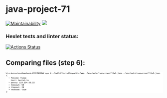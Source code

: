 # java-project-71

[![Maintainability](https://api.codeclimate.com/v1/badges/0e35f8138a71b22f5f09/maintainability)](https://codeclimate.com/github/dmitkuzn/java-project-71/maintainability)
<a href="https://codeclimate.com/github/dmitkuzn/java-project-71/test_coverage"><img src="https://api.codeclimate.com/v1/badges/0e35f8138a71b22f5f09/test_coverage" /></a>

### Hexlet tests and linter status:
[![Actions Status](https://github.com/dmitkuzn/java-project-71/actions/workflows/hexlet-check.yml/badge.svg)](https://github.com/dmitkuzn/java-project-71/actions)

## Comparing files (step 6):

![step6.png](app%2Fassets%2Fstep6.png)
